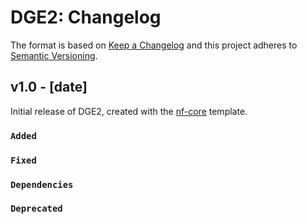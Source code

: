 # DGE2: Changelog

The format is based on [Keep a Changelog](https://keepachangelog.com/en/1.0.0/)
and this project adheres to [Semantic Versioning](https://semver.org/spec/v2.0.0.html).

## v1.0 - [date]

Initial release of DGE2, created with the [nf-core](https://nf-co.re/) template.

### `Added`

### `Fixed`

### `Dependencies`

### `Deprecated`
